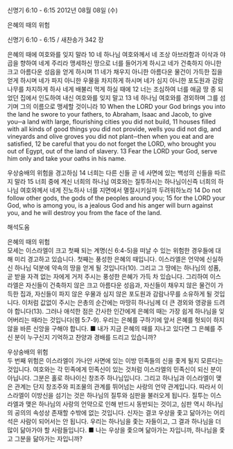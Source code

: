 신명기 6:10 - 6:15 
2012년 08월 08일 (수)

은혜의 때의 위험



신명기 6:10 - 6:15 / 새찬송가 342 장


은혜의 때에 여호와를 잊지 말라
10 네 하나님 여호와께서 네 조상 아브라함과 이삭과 야곱을 향하여 네게 주리라 맹세하신 땅으로 너를 들어가게 하시고 네가 건축하지 아니한 크고 아름다운 성읍을 얻게 하시며 11 네가 채우지 아니한 아름다운 물건이 가득한 집을 얻게 하시며 네가 파지 아니한 우물을 차지하게 하시며 네가 심지 아니한 포도원과 감람나무를 차지하게 하사 네게 배불리 먹게 하실 때에 12 너는 조심하여 너를 애굽 땅 종 되었던 집에서 인도하여 내신 여호와를 잊지 말고 13 네 하나님 여호와를 경외하며 그를 섬기며 그의 이름으로 맹세할 것이니라
10 When the LORD your God brings you into the land he swore to your fathers, to Abraham, Isaac and Jacob, to give you─a land with large, flourishing cities you did not build, 11 houses filled with all kinds of good things you did not provide, wells you did not dig, and vineyards and olive groves you did not plant─then when you eat and are satisfied, 12 be careful that you do not forget the LORD, who brought you out of Egypt, out of the land of slavery. 13 Fear the LORD your God, serve him only and take your oaths in his name.

우상숭배의 위험을 경고하심
14 너희는 다른 신들 곧 네 사면에 있는 백성의 신들을 따르지 말라 15 너희 중에 계신 너희의 하나님 여호와는 질투하시는 하나님이신즉 너희의 하나님 여호와께서 네게 진노하사 너를 지면에서 멸절시키실까 두려워하노라
14 Do not follow other gods, the gods of the peoples around you; 15 for the LORD your God, who is among you, is a jealous God and his anger will burn against you, and he will destroy you from the face of the land.

해석도움





은혜의 때의 위험  
모세는 이스라엘이 크고 첫째 되는 계명(신 6:4-5)을 떠날 수 있는 위험한 경우들에 대해 미리 경고하고 있습니다. 첫째는 풍성한 은혜의 때입니다. 이스라엘은 언약에 신실하신 하나님 덕분에 약속의 땅을 얻게 될 것입니다(10). 그리고 그 땅에는 하나님의 성품, 곧 받을 자격 없는 자에게 거저 주시는 풍성한 은혜가 가득 차 있습니다. 그리하여 이스라엘은 자신들이 건축하지 않은 크고 아름다운 성읍과, 자신들이 채우지 않은 물건이 가득한 집과, 자신들이 파지 않은 우물과 심지 않은 포도원과 감람나무를 소유하게 될 것입니다. 이처럼 값없이 주시는 은총의 순간에는 마땅히 하나님께 더 큰 경외와 영광을 드려야 합니다(13). 그러나 애석한 점은 간사한 인간에게 은혜의 때는 가장 쉽게 하나님을 잊어버리는 때라는 것입니다(렘 5:7-9). 우리는 은혜를 구하기에 앞서 은혜를 헛되이 하지 않을 바른 신앙을 구해야 합니다.
■ 내가 지금 은혜의 때를 지나고 있다면 그 은혜를 주신 분이 누구신지 기억하고 찬양과 경배를 드리고 있습니까?

우상숭배의 위험  
두 번째 위험은 이스라엘이 가나안 사면에 있는 이방 민족들의 신을 좇게 될지 모른다는 것입니다. 여호와는 각 민족에게 민족신이 있는 것처럼 이스라엘의 민족신이 되신 분이 아닙니다. 그분은 홀로 하나이신 창조주 하나님입니다. 그리고 하나님과 이스라엘이 맺은 관계는 단지 창조주와 피조물의 관계를 뛰어넘는 사랑의 언약 관계입니다. 따라서 이스라엘이 이방신을 섬기는 것은 하나님의 질투와 심판을 불러오게 됩니다. 질투는 이스라엘과 맺은 하나님의 사랑의 언약으로 인해 반드시 동반되는 것이고, 심판 역시 하나님의 공의의 속성상 존재할 수밖에 없는 것입니다. 신자는 결코 우상을 좇고 닮아가는 어리석은 사람이 되어서는 안 됩니다. 우리는 하나님을 좇는 자들이고, 그 결과 하나님을 더 많이 닮아가야 할 사람들입니다.
■ 나는 우상을 좇으며 닮아가는 자입니까, 하나님을 좇고 그분을 닮아가는 자입니까?
